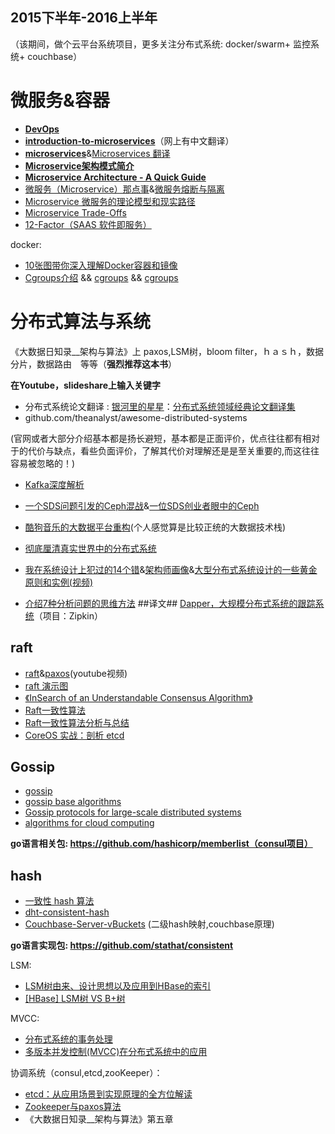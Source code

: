 
## 2015下半年-2016上半年 ##
（该期间，做个云平台系统项目，更多关注分布式系统: docker/swarm+ 监控系统+ couchbase）



# 微服务&容器  #
  
- [**DevOps**](https://en.wikipedia.org/wiki/DevOps)
- [**introduction-to-microservices**](https://www.nginx.com/blog/introduction-to-microservices/)（网上有中文翻译）
- [**microservices**](http://martinfowler.com/articles/microservices.html)&[Microservices 翻译](https://yq.aliyun.com/articles/38515?spm=5176.blog2764.yqblogcon1.56.iuH8ug)
- [**Microservice架构模式简介** ](http://www.cnblogs.com/loveis715/p/4644266.html)
- [**Microservice Architecture - A Quick Guide**](http://colobu.com/2015/04/10/microservice-architecture-a-quick-guide/)
- [微服务（Microservice）那点事](https://yq.aliyun.com/articles/2764?hmsr=toutiao.io&utm_medium=toutiao.io&utm_source=toutiao.io)&[微服务熔断与隔离](https://yq.aliyun.com/articles/7443)
- [Microservice 微服务的理论模型和现实路径](http://mp.weixin.qq.com/s?__biz=MzAxMTEyOTQ5OQ==&mid=2650610530&idx=1&sn=acd24986fe42181fcd81496f7a922f33#rd)
- [Microservice Trade-Offs](http://martinfowler.com/articles/microservice-trade-offs.html?utm_source=wanqu.co&utm_campaign=Wanqu+Daily&utm_medium=website)
- [12-Factor（SAAS 软件即服务）](http://12factor.net/zh_cn/)

docker:

- [10张图带你深入理解Docker容器和镜像](http://dockone.io/article/783)
- [Cgroups介绍](https://sysadmincasts.com/episodes/14-introduction-to-linux--control-groups-cgroups) &&  [cgroups](http://www.slideshare.net/jpetazzo/anatomy-of-a-container-namespaces-cgroups-some-filesystem-magic-linuxcon?qid=358ef0f1-db29-4bb2-91ff-3817674ae0da&v=&b=&from_search=1) && [cgroups](http://www.slideshare.net/kerneltlv/namespaces-and-cgroups-the-basis-of-linux-containers?qid=769991d4-38c1-426d-bb89-0597cfdb362a&v=&b=&from_search=3)

# **分布式算法与系统** #
《大数据日知录__架构与算法》上 paxos,LSM树，bloom filter，ｈａｓｈ，数据分片，数据路由　等等（**强烈推荐这本书**）

**在Youtube，slideshare上输入关键字**

- 分布式系统论文翻译 : [银河里的星星](http://duanple.blog.163.com/)：[分布式系统领域经典论文翻译集](http://duanple.blog.163.com/blog/static/709717672011330101333271/)
- github.com/theanalyst/awesome-distributed-systems
 
(官网或者大部分介绍基本都是扬长避短，基本都是正面评价，优点往往都有相对于的代价与缺点，看些负面评价，了解其代价对理解还是是至关重要的,而这往往容易被忽略的！)

- [Kafka深度解析](http://www.jasongj.com/2015/01/02/Kafka深度解析)
- [一个SDS问题引发的Ceph混战](http://chuansong.me/n/1635344)&[一位SDS创业者眼中的Ceph](http://blog.csdn.net/liuaigui/article/details/50103201)
- [酷狗音乐的大数据平台重构](http://www.36dsj.com/archives/39898?hmsr=toutiao.io&utm_medium=toutiao.io&utm_source=toutiao.io)(个人感觉算是比较正统的大数据技术栈)
- [彻底厘清真实世界中的分布式系统](http://dockone.io/article/967?hmsr=toutiao.io&utm_medium=toutiao.io&utm_source=toutiao.io)
- [我在系统设计上犯过的14个错](https://yq.aliyun.com/articles/33077?spm=0.0.0.0.K6YprI)&[架构师画像](http://mp.weixin.qq.com/s?__biz=MjM5MzYzMzkyMQ==&mid=401938578&idx=1&sn=575e6cbef78f61516db0516d8c791373&scene=21)&[大型分布式系统设计的一些黄金原则和实例(视频)](http://www.infoq.com/cn/presentations/golden-principles-and-examples-of-large-scale-distributed-systems-design)

- [介绍7种分析问题的思维方法](http://www.jianshu.com/p/8de3caacd48f)
##译文##
[Dapper，大规模分布式系统的跟踪系统](http://bigbully.github.io/Dapper-translation/)（项目：Zipkin）
## **raft** ##
- [raft](https://www.youtube.com/watch?v=YbZ3zDzDnrw)&[paxos](https://www.youtube.com/watch?v=JEpsBg0AO6o)(youtube视频) 
- [raft 演示图](http://thesecretlivesofdata.com/raft/)
- [《InSearch of an Understandable Consensus Algorithm》](https://ramcloud.stanford.edu/wiki/download/attachments/11370504/raft.pdf)
- [Raft一致性算法](http://blog.csdn.net/cszhouwei/article/details/38374603)
- [Raft一致性算法分析与总结](http://www.thinkingyu.com/articles/Raft/)
- [CoreOS 实战：剖析 etcd](http://www.infoq.com/cn/articles/coreos-analyse-etcd)
 
 
## **Gossip** ##
- [gossip](https://github.com/yucs/yucs-awesome-resource/blob/master/algorithms/gossip.pptx)
- [gossip base algorithms](https://github.com/yucs/yucs-awesome-resource/blob/master/algorithms/gossip%20base%20algorithms.pdf)
- [Gossip protocols for large-scale distributed systems](https://github.com/yucs/yucs-awesome-resource/blob/master/algorithms/Gossip%20protocols%20for%20large-scale%20distributed%20systems.pdf)
- [algorithms for cloud computing](https://github.com/yucs/yucs-awesome-resource/blob/master/algorithms/algorithms%20for%20cloud%20computing.pdf)

**go语言相关包: https://github.com/hashicorp/memberlist（consul项目）**


## **hash** ##
- [一致性 hash 算法](http://blog.csdn.net/sparkliang/article/details/5279393)
- [dht-consistent-hash](https://github.com/yucs/yucs-awesome-resource/blob/master/algorithms/dht-consistent-hash.pdf)
- [Couchbase-Server-vBuckets](https://github.com/yucs/yucs-awesome-resource/blob/master/algorithms/Couchbase-Server-vBuckets(hash).pdf)
(二级hash映射,couchbase原理)

**go语言实现包: https://github.com/stathat/consistent**

LSM:

- [LSM树由来、设计思想以及应用到HBase的索引](http://www.cnblogs.com/yanghuahui/p/3483754.html)
- [[HBase] LSM树 VS B+树](http://blog.csdn.net/dbanote/article/details/8897599)

MVCC:

- [分布式系统的事务处理](http://coolshell.cn/articles/10910.html)
- [多版本并发控制(MVCC)在分布式系统中的应用](http://coolshell.cn/articles/6790.html)


协调系统（consul,etcd,zooKeeper）：

- [etcd：从应用场景到实现原理的全方位解读](http://www.infoq.com/cn/articles/etcd-interpretation-application-scenario-implement-principle)
- [Zookeeper与paxos算法](http://blog.jobbole.com/45721/)
- 《大数据日知录__架构与算法》第五章

	










   


